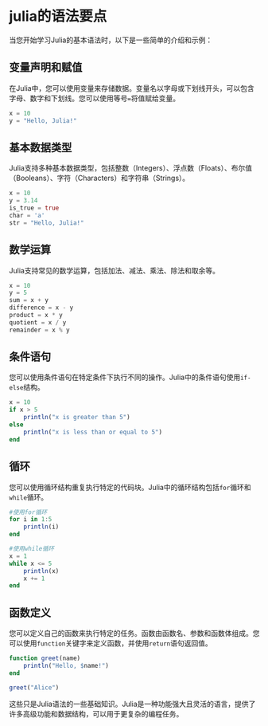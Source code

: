 # julia的语法要点

当您开始学习Julia的基本语法时，以下是一些简单的介绍和示例：

## 变量声明和赋值
   在Julia中，您可以使用变量来存储数据。变量名以字母或下划线开头，可以包含字母、数字和下划线。您可以使用等号`=`将值赋给变量。
   ```julia
   x = 10
   y = "Hello, Julia!"
   ```

## 基本数据类型
   Julia支持多种基本数据类型，包括整数（Integers）、浮点数（Floats）、布尔值（Booleans）、字符（Characters）和字符串（Strings）。
   ```julia
   x = 10
   y = 3.14
   is_true = true
   char = 'a'
   str = "Hello, Julia!"
   ```

## 数学运算
   Julia支持常见的数学运算，包括加法、减法、乘法、除法和取余等。
   ```julia
   x = 10
   y = 5
   sum = x + y
   difference = x - y
   product = x * y
   quotient = x / y
   remainder = x % y
   ```

## 条件语句
   您可以使用条件语句在特定条件下执行不同的操作。Julia中的条件语句使用`if-else`结构。
   ```julia
   x = 10
   if x > 5
       println("x is greater than 5")
   else
       println("x is less than or equal to 5")
   end
   ```

## 循环
   您可以使用循环结构重复执行特定的代码块。Julia中的循环结构包括`for`循环和`while`循环。
   ```julia
   #使用for循环
   for i in 1:5
       println(i)
   end

   #使用while循环
   x = 1
   while x <= 5
       println(x)
       x += 1
   end
   ```

## 函数定义
   您可以定义自己的函数来执行特定的任务。函数由函数名、参数和函数体组成。您可以使用`function`关键字来定义函数，并使用`return`语句返回值。
   ```julia
   function greet(name)
       println("Hello, $name!")
   end

   greet("Alice")
   ```

这些只是Julia语法的一些基础知识。Julia是一种功能强大且灵活的语言，提供了许多高级功能和数据结构，可以用于更复杂的编程任务。


